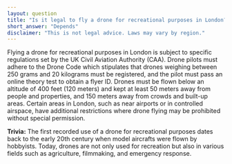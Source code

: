 ```yaml
---
layout: question
title: "Is it legal to fly a drone for recreational purposes in London?"
short_answer: "Depends"
disclaimer: "This is not legal advice. Laws may vary by region."
---
```


Flying a drone for recreational purposes in London is subject to specific regulations set by the UK Civil Aviation Authority (CAA). Drone pilots must adhere to the Drone Code which stipulates that drones weighing between 250 grams and 20 kilograms must be registered, and the pilot must pass an online theory test to obtain a flyer ID. Drones must be flown below an altitude of 400 feet (120 meters) and kept at least 50 meters away from people and properties, and 150 meters away from crowds and built-up areas. Certain areas in London, such as near airports or in controlled airspace, have additional restrictions where drone flying may be prohibited without special permission.

**Trivia:** The first recorded use of a drone for recreational purposes dates back to the early 20th century when model aircrafts were flown by hobbyists. Today, drones are not only used for recreation but also in various fields such as agriculture, filmmaking, and emergency response.
